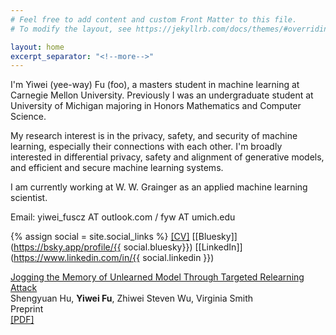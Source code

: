 ```yaml
---
# Feel free to add content and custom Front Matter to this file.
# To modify the layout, see https://jekyllrb.com/docs/themes/#overriding-theme-defaults

layout: home
excerpt_separator: "<!--more-->"
---
```


I'm Yiwei (yee-way) Fu (foo), a masters student in machine learning at Carnegie Mellon University. Previously I was an undergraduate student at University of Michigan majoring in Honors Mathematics and Computer Science.

My research interest is in the privacy, safety, and security of machine learning, especially their connections with each other. I'm broadly interested in differential privacy, safety and alignment of generative models, and efficient and secure machine learning systems.

I am currently working at W. W. Grainger as an applied machine learning scientist.

Email: yiwei_fuscz AT outlook.com / fyw AT umich.edu 

{% assign social = site.social_links %}
[[CV]](/assets/images/about/Yiwei_Fu_cv.pdf) [[Bluesky]](https://bsky.app/profile/{{ social.bluesky}}) [[LinkedIn]](https://www.linkedin.com/in/{{ social.linkedin }})

<!--more-->

[Jogging the Memory of Unlearned Model Through Targeted Relearning Attack](https://arxiv.org/abs/2406.13356)\
Shengyuan Hu, **Yiwei Fu**, Zhiwei Steven Wu, Virginia Smith\
Preprint\
[\[PDF\]](https://arxiv.org/pdf/2406.13356.pdf)